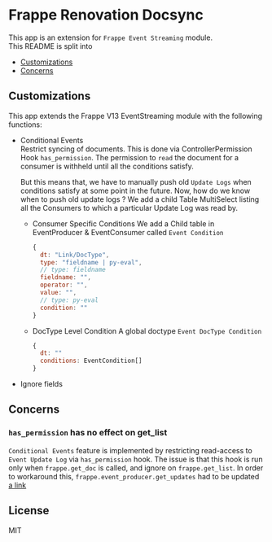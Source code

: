 # Frappe Renovation Docsync

This app is an extension for `Frappe Event Streaming` module.   
This README is split into
- [Customizations](#Customizations)
- [Concerns](#Concerns)

## Customizations
This app extends the Frappe V13 EventStreaming module with the following functions:
- Conditional Events  
  Restrict syncing of documents. This is done via ControllerPermission Hook `has_permission`.
  The permission to `read` the document for a consumer is withheld until all the conditions satisfy.

  But this means that, we have to manually push old `Update Logs` when conditions satisfy at some point in the future.
  Now, how do we know when to push old update logs ?
  We add a child Table MultiSelect listing all the Consumers to which a particular Update Log was read by.

  - Consumer Specific Conditions
    We add a Child table in EventProducer & EventConsumer called `Event Condition`
    ```js
    {
      dt: "Link/DocType",
      type: "fieldname | py-eval",
      // type: fieldname
      fieldname: "",
      operator: "",
      value: "",
      // type: py-eval
      condition: ""
    }
    ```

  - DocType Level Condition
    A global doctype `Event DocType Condition`
    ```js
    {
      dt: ""
      conditions: EventCondition[]
    }
    ```

- Ignore fields

## Concerns
### `has_permission` has no effect on get_list
`Conditional Events` feature is implemented by restricting read-access to `Event Update Log` via `has_permission` hook. The issue is that this hook is run only when `frappe.get_doc` is called, and ignore on `frappe.get_list`. In order to workaround this, `frappe.event_producer.get_updates` had to be updated
[a link](https://github.com/leam-tech/frappe_renovation_docsync/blob/master/frappe_renovation_docsync/utils/update_log.py#L33)

## License

MIT